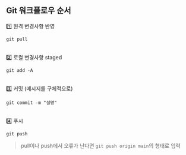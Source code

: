 ## Git 워크플로우 순서
1️⃣ 원격 변경사항 반영

```git pull```

<br>
2️⃣ 로컬 변경사항 staged

```git add -A```

<br>
3️⃣ 커밋 (메시지를 구체적으로)

```git commit -m "설명"```

<br>
4️⃣ 푸시

```git push```
<br>

> pull이나 push에서 오류가 난다면 ```git push origin main```의 형태로 입력
